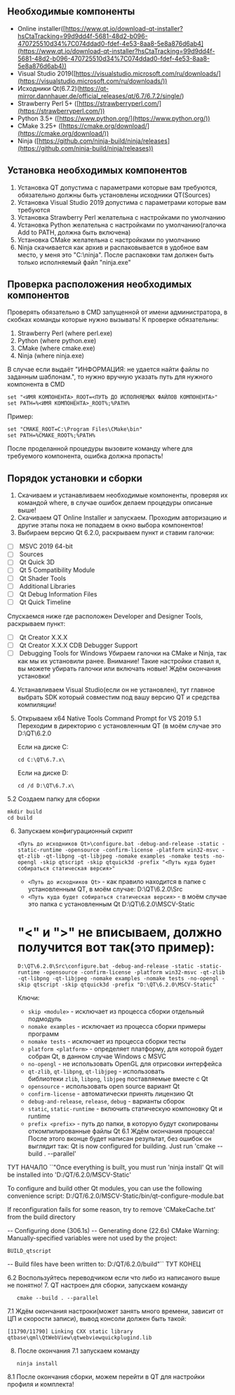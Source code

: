 ## Необходимые компоненты

- Online installer([https://www.qt.io/download-qt-installer?hsCtaTracking=99d9dd4f-5681-48d2-b096-470725510d34%7C074ddad0-fdef-4e53-8aa8-5e8a876d6ab4](https://www.qt.io/download-qt-installer?hsCtaTracking=99d9dd4f-5681-48d2-b096-470725510d34%7C074ddad0-fdef-4e53-8aa8-5e8a876d6ab4))
- Visual Studio 2019([https://visualstudio.microsoft.com/ru/downloads/](https://visualstudio.microsoft.com/ru/downloads/))
- Исходники Qt(6.7.2)(https://qt-mirror.dannhauer.de/official_releases/qt/6.7/6.7.2/single/)
- Strawberry Perl 5+ ([https://strawberryperl.com/](https://strawberryperl.com/))
- Python 3.5+ ([https://www.python.org/](https://www.python.org/))
- CMake 3.25+ ([https://cmake.org/download/](https://cmake.org/download/))
- Ninja ([https://github.com/ninja-build/ninja/releases](https://github.com/ninja-build/ninja/releases))
## Установка необходимых компонентов

1. Установка QT допустима с параметрами которые вам требуются, обязательно должны быть установлены исходники QT(Sources)
2. Установка Visual Studio 2019 допустима с параметрами которые вам требуются
3. Установка Strawberry Perl желательна с настройками по умолчанию
4. Установка Python желательна с настройками по умолчанию(галочка Add to PATH, должна быть включена)
5. Установка CMake желательна с настройками по умолчанию
6. Ninja скачивается как архив и распаковывается в удобное вам место, у меня это "C:\ninja". После распаковки там должен быть только исполняемый файл "ninja.exe"

## Проверка расположения необходимых компонентов

Проверять обязательно в CMD запущенной от имени администратора, в скобках команды которые нужно вызывать! К проверке обязательны:

1. Strawberry Perl (where perl.exe)
2. Python (where python.exe)
3. CMake (where cmake.exe)
4. Ninja (where ninja.exe)

В случае если выдаёт "ИНФОРМАЦИЯ: не удается найти файлы по заданным шаблонам.", то нужно вручную указать путь для нужного компонента в CMD

```shell
set "<ИМЯ КОМПОНЕНТА>_ROOT=<ПУТЬ ДО ИСПОЛНЯЕМЫХ ФАЙЛОВ КОМПОНЕНТА>"
set PATH=%<ИМЯ КОМПОНЕНТА>_ROOT%;%PATH%
```

Пример:

```shell
set "CMAKE_ROOT=C:\Program Files\CMake\bin"
set PATH=%CMAKE_ROOT%;%PATH%
```

После проделанной процедуры вызовите команду where для требуемого компонента, ошибка должна пропасть!

## Порядок установки и сборки

1. Скачиваем и устанавливаем необходимые компоненты, проверяя их командой where, в случае ошибок делаем процедуры описаные выше!
2. Скачиваем QT Online Installer и запускаем. Проходим авторизацию и другие этапы пока не попадаем в окно выбора компонентов!
3. Выбираем версию Qt 6.2.0, раскрываем пункт и ставим галочки:

- [ ]  MSVC 2019 64-bit
- [ ]  Sources
- [ ]  Qt Quick 3D
- [ ]  Qt 5 Compatibility Module
- [ ]  Qt Shader Tools
- [ ]  Additional Libraries
- [ ]  Qt Debug Information Files
- [ ]  Qt Quick Timeline

Спускаемся ниже где расположен Developer and Designer Tools, раскрываем пункт:

- [ ]  Qt Creator X.X.X
- [ ]  Qt Creator X.X.X CDB Debugger Support
- [ ]  Debugging Tools for Windows Убираем галочки на CMake и Ninja, так как мы их установили ранее. Внимание! Такие настройки ставил я, вы можете убирать галочки или включать новые! Ждём окончания установки!

4. Устанавливаем Visual Studio(если он не установлен), тут главное выбрать SDK который совместим под вашу версию QT и средства компиляции!
    
5. Открываем x64 Native Tools Command Prompt for VS 2019 5.1 Переходим в директорию с установленным QT (в моём случае это D:\QT\6.2.0
    
    Если на диске C:
    
    ```shell
    cd C:\QT\6.7.x\
    ```
    
    Если на диске D:
    
    ```shell
    cd /d D:\QT\6.7.x\
    ```
    

5.2 Создаем папку для сборки

```shell
mkdir build
cd build
```

6. Запускаем конфигурационный скрипт
    
    ```shell
    <Путь до исходников Qt>\configure.bat -debug-and-release -static -static-runtime -opensource -confirm-license -platform win32-msvc -qt-zlib -qt-libpng -qt-libjpeg -nomake examples -nomake tests -no-opengl -skip qtscript -skip qtquick3d -prefix "<Путь куда будет собираться статическая версия>"
    ```
    
    - `<Путь до исходников Qt>` - как правило находится в папке с установленным QT, в моём случае: D:\QT\6.2.0\Src
    - `<Путь куда будет собираться статическая версия>` - в моём случае это папка с установленным Qt D:\QT\6.2.0\MSCV-Static
    
    # "<" и ">" не вписываем, должно получится вот так(это пример):
    
    ```shell
    D:\QT\6.2.0\Src\configure.bat -debug-and-release -static -static-runtime -opensource -confirm-license -platform win32-msvc -qt-zlib -qt-libpng -qt-libjpeg -nomake examples -nomake tests -no-opengl -skip qtscript -skip qtquick3d -prefix "D:\QT\6.2.0\MSCV-Static"
    ```
    
    Ключи:
    
    - `skip <module>` - исключает из процесса сборки отдельный подмодуль
    - `nomake examples` - исключает из процесса сборки примеры программ
    - `nomake tests` - исключает из процесса сборки тесты
    - `platform <platform>` - определяет платформу, для которой будет собран Qt, в данном случае Windows с MSVC
    - `no-opengl` - не использовать OpenGL для отрисовки интерфейса
    - `qt-zlib`, `qt-libpng`, `qt-libjpeg` - использовать библиотеки `zlib`, `libpng`, `libjpeg` поставляемые вместе с Qt
    - `opensource` - использовать open source вариант Qt
    - `confirm-license` - автоматически принять лицензию Qt
    - `debug-and-release`, `release`, `debug` - варианты сборок
    - `static`, `static-runtime` - включить статическую компоновку Qt и runtime
    - `prefix <prefix>` - путь до папки, в которую будут скопированы откомпилированные файлы Qt 6.1 Ждём окончания процесса! После этого вконце будет написан результат, без ошибок он выглядит так: Qt is now configured for building. Just run 'cmake --build . --parallel'

ТУТ НАЧАЛО ``"Once everything is built, you must run 'ninja install' Qt will be installed into 'D:/QT/6.2.0/MSCV-Static'

To configure and build other Qt modules, you can use the following convenience script: D:/QT/6.2.0/MSCV-Static/bin/qt-configure-module.bat

If reconfiguration fails for some reason, try to remove 'CMakeCache.txt' from the build directory

-- Configuring done (306.1s) -- Generating done (22.6s) CMake Warning: Manually-specified variables were not used by the project:

```
BUILD_qtscript
```

-- Build files have been written to: D:/QT/6.2.0/build"`` ТУТ КОНЕЦ

6.2 Воспользуйтесь переводчиком если что либо из написаного выше не понятно! 7. QT настроен для сборки, запускаем команду

```shell
   cmake --build . --parallel
```

7.1 Ждём окончания настроки(может занять много времени, зависит от ЦП и скорости записи), вывод консоли должен быть такой:

```
[11790/11790] Linking CXX static library qtbase\qml\QtWebView\qtwebviewquickplugind.lib
```

8. После окончания 7.1 запускаем команду

```shell
   ninja install
```

8.1 После окончания сборки, можем перейти в QT для настройки профиля и комплекта!